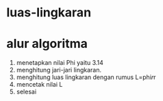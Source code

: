 # luas-lingkaran

# alur algoritma


1. menetapkan nilai Phi yaitu 3.14
2. menghitung jari-jari lingkaran.
3. menghitung luas lingkaran dengan rumus L=phi*r*r
4. mencetak nilai L
5. selesai


